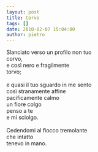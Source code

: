 ```yaml
---
layout: post
title: Corvo
tags: []
date: 2010-02-07 15:04:00
author: pietro
---
```

Slanciato verso un profilo non tuo<br/>corvo,<br/>e così nero e fragilmente<br/>torvo;<br/><br/>e quasi il tuo sguardo in me sento<br/>così stranamente affine<br/>pacificamente calmo<br/>un fiore colgo<br/>penso a te<br/>e mi sciolgo.<br/><br/>Cedendomi al fiocco tremolante<br/>che intatto<br/>tenevo in mano.
